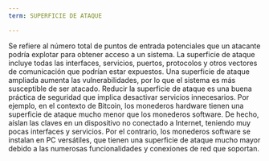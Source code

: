 ```yaml
---
term: SUPERFICIE DE ATAQUE

---
```

Se refiere al número total de puntos de entrada potenciales que un atacante podría explotar para obtener acceso a un sistema. La superficie de ataque incluye todas las interfaces, servicios, puertos, protocolos y otros vectores de comunicación que podrían estar expuestos. Una superficie de ataque ampliada aumenta las vulnerabilidades, por lo que el sistema es más susceptible de ser atacado. Reducir la superficie de ataque es una buena práctica de seguridad que implica desactivar servicios innecesarios. Por ejemplo, en el contexto de Bitcoin, los monederos hardware tienen una superficie de ataque mucho menor que los monederos software. De hecho, aíslan las claves en un dispositivo no conectado a Internet, teniendo muy pocas interfaces y servicios. Por el contrario, los monederos software se instalan en PC versátiles, que tienen una superficie de ataque mucho mayor debido a las numerosas funcionalidades y conexiones de red que soportan.
